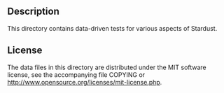 Description
------------

This directory contains data-driven tests for various aspects of Stardust.

License
--------

The data files in this directory are distributed under the MIT software
license, see the accompanying file COPYING or
http://www.opensource.org/licenses/mit-license.php.

